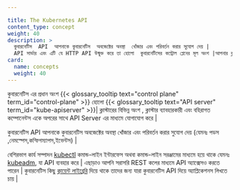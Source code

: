 ```yaml
---

title: The Kubernetes API
content_type: concept
weight: 40
description: >
  কুবারনেটিস  API  আপনাকে কুবারনেটিস  অবজেক্টের অবস্থা  খোঁজার এবং পরিবর্তন করার সুযোগ দেয় |
  API সার্ভার এবং এটি যে HTTP API উন্মুক্ত করে তা হোলো  কুবারনেটিসের কন্ট্রোল প্লেনের মূল অংশ |আপনার ক্লাস্টারের  বিভিন্ন অংশ ,ক্লাস্টার ব্যাবহারকারী এবং বহিরাগত কম্পোনেন্টস একে অপরের  সাথে API Server এর মাধ্যমে  যোগাযোগ করে |
card:
  name: concepts
  weight: 40
---
```





কুবারনেটিস এর প্রধান অংশ  {{< glossary_tooltip text="control plane" term_id="control-plane" >}} 
হোলো {{< glossary_tooltip text="API server" term_id="kube-apiserver" >}}| ক্লাস্টারের  বিভিন্ন অংশ ,
ক্লাস্টার ব্যাবহারকারী এবং বহিরাগত কম্পোনেন্টস 
একে অপরের  সাথে API Server এর মাধ্যমে  যোগাযোগ করে |

কুবারনেটিস  API  আপনাকে কুবারনেটিস  অবজেক্টের অবস্থা  খোঁজার এবং পরিবর্তন করার সুযোগ দেয় (যেমনঃ পডস ,নেমস্পেস,কন্ফিগম্যাপস,ইভেন্টস) |

বেশিরভাগ কার্য সম্পাদন [kubectl](/docs/reference/kubectl/)
কমান্ড-লাইন ইন্টারফেস অথবা কমান্ড-লাইন সরঞ্জামের মাধ্যমে হয়ে থাকে  যেমনঃ 
[kubeadm](/docs/reference/setup-tools/kubeadm/), যা API ব্যবহার করে |
এছাড়াও আপনি সরাসরি REST কলের মাধ্যমে API অ্যাক্সেসও করতে পারেন |
কুবারনেটিস কিছু [ক্লায়েন্ট লাইব্রেরি](/docs/reference/using-api/client-libraries/) 
দিয়ে থাকে তাদের জন্য 
যারা কুবারনেটিস API দিয়ে অ্যাপ্লিকেশনস লিখতে চায় |

